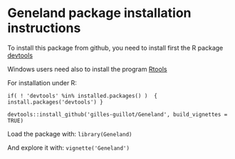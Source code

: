 # Geneland package installation instructions

To install this package from github, you need to install first the 
R package [devtools](https://cran.r-project.org/web/packages/devtools/index.html)

Windows users need also to install the program  [Rtools](https://cran.r-project.org/bin/windows/Rtools)

For installation under R: 

`if( ! 'devtools' %in% installed.packages() )  { install.packages('devtools') }`

`devtools::install_github('gilles-guillot/Geneland', build_vignettes = TRUE)`

Load the package with: `library(Geneland)`

And explore it with: `vignette('Geneland')`

